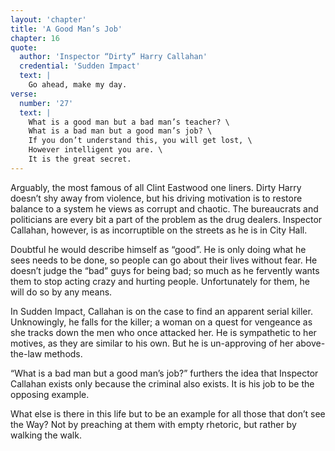 ```yaml
---
layout: 'chapter'
title: 'A Good Man’s Job'
chapter: 16
quote:
  author: 'Inspector “Dirty” Harry Callahan'
  credential: 'Sudden Impact'
  text: |
    Go ahead, make my day.
verse:
  number: '27'
  text: |
    What is a good man but a bad man’s teacher? \
    What is a bad man but a good man’s job? \
    If you don’t understand this, you will get lost, \
    However intelligent you are. \
    It is the great secret.
---
```


Arguably, the most famous of all Clint Eastwood one liners.
Dirty Harry doesn’t shy away from violence, but his driving motivation is to restore balance to a system he views as corrupt and chaotic. The bureaucrats and politicians are every bit a part of the problem as the drug dealers. Inspector Callahan, however, is as incorruptible on the streets as he is in City Hall.

Doubtful he would describe himself as “good”. He is only doing what he sees needs to be done, so people can go about their lives without fear. He doesn’t judge the “bad” guys for being bad; so much as he fervently wants them to stop acting crazy and hurting people. Unfortunately for them, he will do so by any means.

In Sudden Impact, Callahan is on the case to find an apparent serial killer. Unknowingly, he falls for the killer; a woman on a quest for vengeance as she tracks down the men who once attacked her. He is sympathetic to her motives, as they are similar to his own. But he is un-approving of her above-the-law methods.

“What is a bad man but a good man’s job?” furthers the idea that Inspector Callahan exists only because the criminal also exists. It is his job to be the opposing example.

What else is there in this life but to be an example for all those that don’t see the Way? Not by preaching at them with empty rhetoric, but rather by walking the walk.
